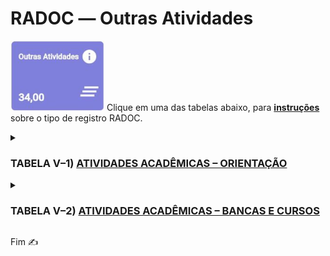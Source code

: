 # RADOC &#x2015; Outras Atividades

<img src="../media/painel-outras-atividades.jpg" width="150"> Clique em uma das tabelas abaixo, para <ins>**instruções**</ins> sobre o tipo de registro RADOC.

<details><summary><b><H3>TABELA V–1) <ins>ATIVIDADES ACADÊMICAS – ORIENTAÇÃO</ins></H3></b></summary>
  
|Item|Descrição|Pontos|**COMO<br>INCLUIR**|
|-|-|-|-|
|1|Aluno orientado em tese de doutorado defendida e aprovada|20|[&#9752; _Lattes_](./fonte-lattes.md)|
|2|Aluno co-orientado em tese de doutorado defendida e aprovada|7|[&#9752; _Lattes_](./fonte-lattes.md)|
|3|Aluno orientado em tese de doutorado em andamento|10|[&#9752; _Lattes_](./fonte-lattes.md)|
|4|Aluno co-orientado em tese de doutorado em andamento|4|[&#9752; _Lattes_](./fonte-lattes.md)|
|5|Aluno orientado em dissertação de mestrado defendida e aprovada|15|[&#9752; _Lattes_](./fonte-lattes.md)|
|6|Aluno co-orientado em dissertação de mestrado defendida e aprovada|5|[&#9752; _Lattes_](./fonte-lattes.md)|
|7|Aluno orientado em dissertação de mestrado em andamento|8|[&#9752; _Lattes_](./fonte-lattes.md)|
|8|Aluno co-orientado em dissertação de mestrado em andamento|3|[&#9752; _Lattes_](./fonte-lattes.md)|
|9|Aluno orientado em monografia de especialização aprovada|8<br>(máx. 24)|[&#9752; _Lattes_](./fonte-lattes.md)|
|10|Aluno orientado em monografia de especialização em andamento|4<br>(máx. 12)|[&#9752; _Lattes_](./fonte-lattes.md)|
|11|Aluno orientado em residência médica ou em residência multiprofissional em saúde|5|[&#9728; Manual](./fonte-manual.md)|
|12|Aluno orientado em estágio curricular obrigatório|3|[&#9728; Manual](./fonte-manual.md)|
|13|Aluno orientado em projeto de final de curso|3|[&#9752; _Lattes_](./fonte-lattes.md)|
|14|Aluno de outra IFE orientado em tese de doutorado defendida e aprovada|6|[&#9752; _Lattes_](./fonte-lattes.md)|
|15|Aluno de outra IFE co-orientado em tese de doutorado defendida e aprovada|3|[&#9752; _Lattes_](./fonte-lattes.md)|
|16|Aluno de outra IFE orientado em tese de doutorado em andamento|3|[&#9752; _Lattes_](./fonte-lattes.md)|
|17|Aluno de outra IFE co-orientado em tese de doutorado em andamento|2|[&#9752; _Lattes_](./fonte-lattes.md)|
|18|Aluno de outra IFE orientado em dissertação de mestrado defendida e aprovada|4|[&#9752; _Lattes_](./fonte-lattes.md)|
|19|Aluno de outra IFE co-orientado em dissertação de mestrado defendida e aprovada|2|[&#9752; _Lattes_](./fonte-lattes.md)|
|20|Aluno de outra IFE orientado em dissertação de mestrado em andamento|2|[&#9752; _Lattes_](./fonte-lattes.md)|
|21|Aluno de outra IFE co-orientado em dissertação de mestrado em andamento|1|[&#9752; _Lattes_](./fonte-lattes.md)|
|22|Aluno orientado em programas institucionais de iniciação científica, tecnológica, extensão, ensino e similares (PIBIC / PIVIC / PIBITI / PIVITI / ITI / ITC / PROLICEN / PICMEOBMEP / PROBEC / PROVEC / PIBID)|6|[&#9752; _Lattes_](./fonte-lattes.md)|
|23|Aluno orientado em programas institucionais de iniciação científica júnior, jovens talentos, apoio técnico e similares|5|[&#9728; Manual](./fonte-manual.md)|
|24|Aluno orientado em programa especial de treinamento (PET)|5|[&#9728; Manual](./fonte-manual.md)|
|25|Aluno com bolsa orientado em projetos de pesquisa / inovação / extensão / cultura / ensino|4|[&#9728; Manual](./fonte-manual.md)|
|26|Aluno sem bolsa orientado em projetos de pesquisa, inovação, extensão, cultura e ensino|3|[&#9728; Manual](./fonte-manual.md)|
|27|Aluno orientado em programa de monitoria|3|[&#10084; Sistemas](./fonte-sistemas.md)|
|28|Aluno orientado em estágio curricular não obrigatório ou estágio docência|2|[&#9728; Manual](./fonte-manual.md)|
|29|Aluno orientado em prática como componente curricular (PCC)|1|[&#9728; Manual](./fonte-manual.md)|
|30|Aluno com deficiência, transtornos globais do desenvolvimento e altas habilidades / superdotação orientado em programa de apoio pedagógico ou em trabalho final de curso|20<br>(máx. 40)|[&#9728; Manual](./fonte-manual.md)|
|31|Pesquisador supervisionado em estágio de pós-doutoramento (PRODOC, PNPD, DCR, PDJ, PDS e similares)|8|[&#9752; _Lattes_](./fonte-lattes.md)|
|32|Aluno orientado em atividade de Preceptoria|1|[&#9728; Manual](./fonte-manual.md)|
|33|Aluno orientado em atividade de Tutoria|1|[&#9728; Manual](./fonte-manual.md)|
|34|Aluno orientado em Programa de Intercâmbio Internacional|1|[&#9728; Manual](./fonte-manual.md)|
|35|Aluno de baixo rendimento acompanhado/orientado por meio de um projeto de ensino aprovado em reunião do Conselho Diretor da Unidade Acadêmica ou em reunião do Colegiado da Unidade Acadêmica Especial|4<br>(máx. 20)|[&#9728; Manual](./fonte-manual.md)|
</details>

<details><summary><b><H3>TABELA V–2) <ins>ATIVIDADES ACADÊMICAS – BANCAS E CURSOS</ins></H3></b></summary>
  
|Item|Descrição|Pontos|**COMO<br>INCLUIR**|
|-|-|-|-|
|1|Membro de banca de concurso para docente efetivo|-|-|
|1.1|.... Na instituição|4|[&#9752; _Lattes_](./fonte-lattes.md)|
|1.2|.... Em outra instituição|6|[&#9752; _Lattes_](./fonte-lattes.md)|
|2|Membro de banca de concurso para docente substituto|2|[&#9752; _Lattes_](./fonte-lattes.md)|
|3|Membro de banca de defesa de dissertação de mestrado|-|-|
|3.1|.... Na instituição|4|[&#9752; _Lattes_](./fonte-lattes.md)|
|3.2|.... Em outra instituição|6|[&#9752; _Lattes_](./fonte-lattes.md)|
|4|Membro de banca de defesa de tese de doutorado|-|-|
|4.1|.... Na instituição|6|[&#9752; _Lattes_](./fonte-lattes.md)|
|4.2|.... Em outra instituição|8|[&#9752; _Lattes_](./fonte-lattes.md)|
|5|Membro de banca de qualificação de mestrado|-|-|
|5.1|.... Na instituição|3|[&#9752; _Lattes_](./fonte-lattes.md)|
|5.2|.... Em outra instituição|4|[&#9752; _Lattes_](./fonte-lattes.md)|
|6|Membro de banca de qualificação de doutorado|-|-|
|6.1|.... Na instituição|5|[&#9752; _Lattes_](./fonte-lattes.md)|
|6.2|.... Em outra instituição|6|[&#9752; _Lattes_](./fonte-lattes.md)|
|7|Membro de banca de avaliação de memorial ou de tese inédita para promoção à Classe E, com denominação de Professor Titular|-|-|
|7.1|.... Na instituição|6|[&#9752; _Lattes_](./fonte-lattes.md)|
|7.2|.... Em outra instituição|8|[&#9752; _Lattes_](./fonte-lattes.md)|
|8|Membro de banca de defesa de monografia, projeto final de curso e outros tipos de bancas|3<br>(máx. 12)|[&#9752; _Lattes_](./fonte-lattes.md)<br>OU<br>[&#9728; Manual](./fonte-manual.md)|
|9|Membro de corpo de júri|-|-|
|9.1|.... Concursos internacionais|8|[&#9728; Manual](./fonte-manual.md)|
|9.2|.... Concursos nacionais|6|[&#9728; Manual](./fonte-manual.md)|
|10|Cursos, palestras ou treinamento não curricular ministrados para docentes, funcionários ou alunos da UFG|2|[&#9728; Manual](./fonte-manual.md)|
|11|Coordenador de projeto institucional de intercâmbio internacional|10<br>(para 12 meses)|[&#9728; Manual](./fonte-manual.md)|
</details>

Fim &#9997;
